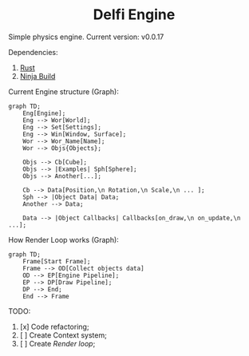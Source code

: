 <h1 align="center">Delfi Engine</h1>

Simple physics engine. Current version: v0.0.17

Dependencies:
1) [Rust](https://www.rust-lang.org/tools/install)
2) [Ninja Build](https://ninja-build.org)

Current Engine structure (Graph):
```mermaid
graph TD;
    Eng[Engine];
    Eng --> Wor[World];
    Eng --> Set[Settings];
    Eng --> Win[Window, Surface];
    Wor --> Wor_Name[Name];
    Wor --> Objs{Objects};
    
    Objs --> Cb[Cube];
    Objs --> |Examples| Sph[Sphere];
    Objs --> Another[...];

    Cb --> Data[Position,\n Rotation,\n Scale,\n ... ];
    Sph --> |Object Data| Data;
    Another --> Data;
    
    Data --> |Object Callbacks| Callbacks[on_draw,\n on_update,\n ...];
```

How Render Loop works (Graph):
```mermaid
graph TD;
    Frame[Start Frame];
    Frame --> OD[Collect objects data]
    OD --> EP[Engine Pipeline];
    EP --> DP[Draw Pipeline];
    DP --> End;
    End --> Frame
```

TODO:
1. [x] Code refactoring;
2. [ ] Create Context system;
3. [ ] Create *Render loop*;